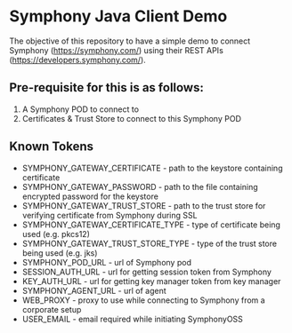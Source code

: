 # Symphony Java Client Demo

The objective of this repository to have a simple demo to connect Symphony (https://symphony.com/) using their REST APIs (https://developers.symphony.com/). 

## Pre-requisite for this is as follows:
1. A Symphony POD to connect to
2. Certificates & Trust Store to connect to this Symphony POD

## Known Tokens
* SYMPHONY_GATEWAY_CERTIFICATE - path to the keystore containing certificate
* SYMPHONY_GATEWAY_PASSWORD - path to the file containing encrypted password for the keystore
* SYMPHONY_GATEWAY_TRUST_STORE - path to the trust store for verifying certificate from Symphony during SSL
* SYMPHONY_GATEWAY_CERTIFICATE_TYPE - type of certificate being used (e.g. pkcs12)
* SYMPHONY_GATEWAY_TRUST_STORE_TYPE - type of the trust store being used (e.g. jks)
* SYMPHONY_POD_URL - url of Symphony pod
* SESSION_AUTH_URL - url for getting session token from Symphony
* KEY_AUTH_URL - url for getting key manager token from key manager
* SYMPHONY_AGENT_URL - url of agent
* WEB_PROXY - proxy to use while connecting to Symphony from a corporate setup
* USER_EMAIL - email required while initiating SymphonyOSS 
